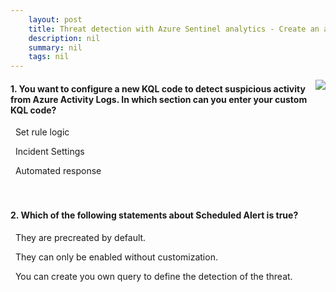 ```yaml
---
    layout: post
    title: Threat detection with Azure Sentinel analytics - Create an analytics rule from wizard
    description: nil
    summary: nil
    tags: nil
---
```



 <a target="_blank" href="https://docs.microsoft.com/en-us/learn/modules/analyze-data-in-sentinel/6-create-rule-from-wizard/"><i class="fas fa-external-link-alt"></i> </a>
 <img align="right" src="https://docs.microsoft.com/en-us/learn/achievements/analyze-data-in-sentinel.svg">
####  1. You want to configure a new KQL code to detect suspicious activity from Azure Activity Logs. In which section can you enter your custom KQL code?


<i class='fas fa-check-square' style='color: Dodgerblue;'></i> &nbsp;&nbsp;Set rule logic

<i class='far fa-square'></i> &nbsp;&nbsp;Incident Settings

<i class='far fa-square'></i> &nbsp;&nbsp;Automated response
<br />
<br />
<br />

####  2. Which of the following statements about Scheduled Alert is true?


<i class='far fa-square'></i> &nbsp;&nbsp;They are precreated by default.

<i class='far fa-square'></i> &nbsp;&nbsp;They can only be enabled without customization.

<i class='fas fa-check-square' style='color: Dodgerblue;'></i> &nbsp;&nbsp;You can create you own query to define the detection of the threat.
<br />
<br />
<br />
